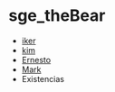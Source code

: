 # sge_theBear

- [iker](https://github.com/Iker-Ns/sge_theBear_F/tree/iker)
- [kim](https://github.com/Iker-Ns/sge_theBear_F/tree/kim)
- [Ernesto](https://github.com/Iker-Ns/sge_theBear_F/tree/ernesto)
- [Mark](https://github.com/Iker-Ns/sge_theBear_F/tree/Mark)
- Existencias
